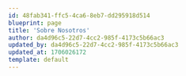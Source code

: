 ```yaml
---
id: 48fab341-ffc5-4ca6-8eb7-dd295918d514
blueprint: page
title: 'Sobre Nosotros'
author: da4d96c5-22d7-4cc2-985f-4173c5b66ac3
updated_by: da4d96c5-22d7-4cc2-985f-4173c5b66ac3
updated_at: 1706026172
template: default
---
```

